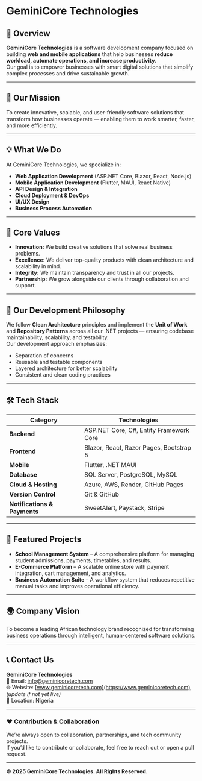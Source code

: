 # GeminiCore Technologies

## 🚀 Overview
**GeminiCore Technologies** is a software development company focused on building **web and mobile applications** that help businesses **reduce workload, automate operations, and increase productivity**.  
Our goal is to empower businesses with smart digital solutions that simplify complex processes and drive sustainable growth.

---

## 🧭 Our Mission
To create innovative, scalable, and user-friendly software solutions that transform how businesses operate — enabling them to work smarter, faster, and more efficiently.

---

## 💡 What We Do
At GeminiCore Technologies, we specialize in:
- **Web Application Development** (ASP.NET Core, Blazor, React, Node.js)
- **Mobile Application Development** (Flutter, MAUI, React Native)
- **API Design & Integration**
- **Cloud Deployment & DevOps**
- **UI/UX Design**
- **Business Process Automation**

---

## 🧱 Core Values
- **Innovation:** We build creative solutions that solve real business problems.
- **Excellence:** We deliver top-quality products with clean architecture and scalability in mind.
- **Integrity:** We maintain transparency and trust in all our projects.
- **Partnership:** We grow alongside our clients through collaboration and support.

---

## 🧩 Our Development Philosophy
We follow **Clean Architecture** principles and implement the **Unit of Work** and **Repository Patterns** across all our .NET projects — ensuring codebase maintainability, scalability, and testability.  
Our development approach emphasizes:
- Separation of concerns  
- Reusable and testable components  
- Layered architecture for better scalability  
- Consistent and clean coding practices  

---

## 🛠️ Tech Stack
| Category | Technologies |
|-----------|---------------|
| **Backend** | ASP.NET Core, C#, Entity Framework Core
| **Frontend** | Blazor, React, Razor Pages, Bootstrap 5 | Javascript 
| **Mobile** | Flutter, .NET MAUI |
| **Database** | SQL Server, PostgreSQL, MySQL |
| **Cloud & Hosting** | Azure, AWS, Render, GitHub Pages |
| **Version Control** | Git & GitHub |
| **Notifications & Payments** | SweetAlert, Paystack, Stripe |

---

## 📂 Featured Projects
- **School Management System** – A comprehensive platform for managing student admissions, payments, timetables, and results.
- **E-Commerce Platform** – A scalable online store with payment integration, cart management, and analytics.
- **Business Automation Suite** – A workflow system that reduces repetitive manual tasks and improves operational efficiency.

---

## 🌍 Company Vision
To become a leading African technology brand recognized for transforming business operations through intelligent, human-centered software solutions.

---

## 📞 Contact Us
**GeminiCore Technologies**  
📧 Email: [info@geminicoretech.com](mailto:info@geminicoretech.com)  
🌐 Website: [www.geminicoretech.com](https://www.geminicoretech.com) *(update if not yet live)*  
📍 Location: Nigeria  

---

### ❤️ Contribution & Collaboration
We’re always open to collaboration, partnerships, and tech community projects.  
If you’d like to contribute or collaborate, feel free to reach out or open a pull request.

---

**© 2025 GeminiCore Technologies. All Rights Reserved.**
